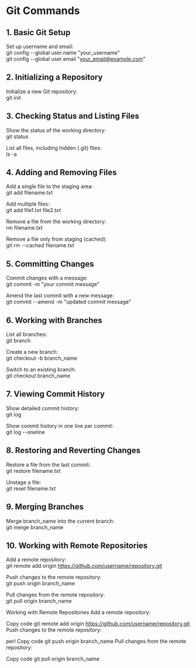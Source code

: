 # Git Commands

## 1. Basic Git Setup

Set up username and email:  
git config --global user.name "your_username"  
git config --global user.email "your_email@example.com"  

## 2. Initializing a Repository

Initialize a new Git repository:  
git init  

## 3. Checking Status and Listing Files

Show the status of the working directory:  
git status  

List all files, including hidden (.git) files:  
ls -a  

## 4. Adding and Removing Files

Add a single file to the staging area:  
git add filename.txt  

Add multiple files:  
git add file1.txt file2.txt  

Remove a file from the working directory:  
rm filename.txt  

Remove a file only from staging (cached):  
git rm --cached filename.txt  

## 5. Committing Changes

Commit changes with a message:  
git commit -m "your commit message"  

Amend the last commit with a new message:  
git commit --amend -m "updated commit message"  

## 6. Working with Branches

List all branches:  
git branch  

Create a new branch:  
git checkout -b branch_name  

Switch to an existing branch:  
git checkout branch_name  

## 7. Viewing Commit History

Show detailed commit history:  
git log  

Show commit history in one line per commit:  
git log --oneline  

## 8. Restoring and Reverting Changes

Restore a file from the last commit:  
git restore filename.txt  

Unstage a file:  
git reset filename.txt  

## 9. Merging Branches

Merge branch_name into the current branch:  
git merge branch_name  

## 10. Working with Remote Repositories

Add a remote repository:  
git remote add origin https://github.com/username/repository.git  

Push changes to the remote repository:  
git push origin branch_name  

Pull changes from the remote repository:  
git pull origin branch_name  

Working with Remote Repositories
Add a remote repository:

Copy code
git remote add origin https://github.com/username/repository.git
Push changes to the remote repository:

perl
Copy code
git push origin branch_name
Pull changes from the remote repository:

Copy code
git pull origin branch_name
